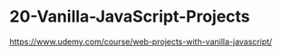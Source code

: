 # 20-Vanilla-JavaScript-Projects
https://www.udemy.com/course/web-projects-with-vanilla-javascript/
